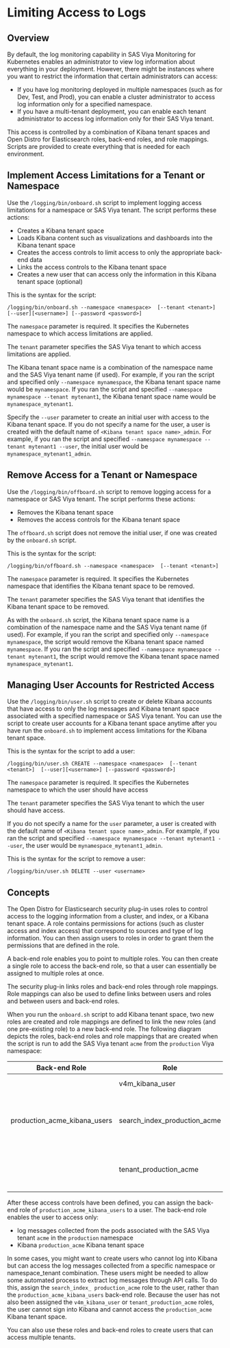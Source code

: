 # Limiting Access to Logs

## Overview 

By default, the log monitoring capability in SAS Viya Monitoring for 
Kubernetes enables an administrator to view log information about 
everything in your deployment. However, there might be instances where 
you want to restrict the information that certain administrators can access:

- If you have log monitoring deployed in multiple namespaces (such as for Dev, Test, and Prod), you can enable a cluster administrator to access log 
information only for a specified namespace.
- If you have a multi-tenant deployment, you can enable each tenant 
administrator to access log information only for their SAS Viya tenant.

This access is controlled by a combination of Kibana tenant spaces and 
Open Distro for Elasticsearch roles, back-end roles, and role mappings. 
Scripts are provided to create everything that is needed for each 
environment.

## Implement Access Limitations for a Tenant or Namespace

Use the `/logging/bin/onboard.sh` script to implement logging access limitations for a namespace or SAS Viya tenant. The script performs these actions: 

- Creates a Kibana tenant space
- Loads Kibana content such as visualizations and dashboards into the Kibana 
tenant space
- Creates the access controls to limit access to only the appropriate 
back-end data
- Links the access controls to the Kibana tenant space
- Creates a new user that can access only the information in this 
Kibana tenant space (optional)

This is the syntax for the script:

```
/logging/bin/onboard.sh --namespace <namespace>  [--tenant <tenant>] [--user][<username>] [--password <password>]
```
The `namespace` parameter is required. It specifies the Kubernetes namespace to which access limitations are applied.

The `tenant` parameter specifies the SAS Viya tenant to which access limitations are applied.

The Kibana tenant space name is a combination of the namespace name and the 
SAS Viya tenant name (if used). For example, if you ran the script and specified only `--namespace mynamespace`, the Kibana tenant space name would be `mynamespace`. If you ran the script and specified `--namespace mynamespace --tenant mytenant1`, the Kibana tenant space name would be `mynamespace_mytenant1`. 

Specify the `--user` parameter to create an initial user with access to the 
Kibana tenant space. If you do not specify a name for the user, a user is 
created with the default name of `<Kibana tenant space name>_admin`. 
For example, if you ran the script and specified `--namespace mynamespace --tenant mytenant1 --user`, the initial user would 
be `mynamespace_mytenant1_admin`.

## Remove Access for a Tenant or Namespace

Use the `/logging/bin/offboard.sh` script to remove logging access for a namespace or SAS Viya tenant. The script performs these actions: 

- Removes the Kibana tenant space
- Removes the access controls for the Kibana tenant space

The `offboard.sh` script does not remove the initial user, if one was 
created by the `onboard.sh` script.

This is the syntax for the script:

```
/logging/bin/offboard.sh --namespace <namespace>  [--tenant <tenant>]
```
The `namespace` parameter is required. It specifies the Kubernetes namespace that identifies the Kibana tenant space to be removed.

The `tenant` parameter specifies the SAS Viya tenant that identifies the 
Kibana tenant space to be removed.

As with the `onboard.sh` script, the Kibana tenant space name is a 
combination of the namespace name and the SAS Viya tenant name (if used). For example, if you ran the script and specified only `--namespace mynamespace`, the script would remove the Kibana tenant space named `mynamespace`. If you ran the script and specified `--namespace mynamespace --tenant mytenant1`, the script would remove the Kibana tenant space named `mynamespace_mytenant1`. 

## Managing User Accounts for Restricted Access

Use the `/logging/bin/user.sh` script to create or delete Kibana accounts 
that have access to only the log messages and Kibana tenant space 
associated with a specified namespace or SAS Viya tenant. You can use 
the script to create user accounts for a Kibana tenant space anytime 
after you have run the `onboard.sh` to implement access limitations for 
the Kibana tenant space.

This is the syntax for the script to add a user:

```
/logging/bin/user.sh CREATE --namespace <namespace>  [--tenant <tenant>]  [--user][<username>] [--password <password>]
```
The `namespace` parameter is required. It specifies the Kubernetes namespace to which the user should have access

The `tenant` parameter specifies the SAS Viya tenant to which the user should have access.

If you do not specify a name for the `user` parameter, a user is 
created with the default name of `<Kibana tenant space name>_admin`. 
For example, if you ran the script and specified `--namespace mynamespace --tenant mytenant1 --user`, the user would 
be `mynamespace_mytenant1_admin`.

This is the syntax for the script to remove a user:

```
/logging/bin/user.sh DELETE --user <username>
```

## Concepts

The Open Distro for Elasticsearch security plug-in uses roles to 
control access to the logging information from 
a cluster, and index, or a Kibana tenant space. A role contains 
permissions for actions (such as cluster 
access and index access) that correspond to sources and type of log 
information. You can then assign users to roles in order to grant them 
the permissions that are defined in the role. 

A back-end role enables 
you to point to multiple roles. You can then create a single role to 
access the back-end role, so that a user can essentially be assigned 
to multiple roles at once.

The security plug-in links roles and back-end roles through role mappings.  Role mappings can also be used to define links between users and roles 
and between users and back-end roles.

When you run the `onboard.sh` script to add Kibana tenant space, two new roles are created and role mappings are defined to link the new roles (and one pre-existing role) to a new back-end role.  The following diagram depicts the roles, back-end roles and role mappings that are created when the script is run to add the SAS Viya tenant `acme` from the `production` Viya namespace:

| Back-end Role | Role | Purpose |
| --- | --- | --- |
|     | v4m_kibana_user | allows access to Kibana |
| production_acme_kibana_users | search_index_production_acme | Allows access to log messages from the `production` namespace and `acme` tenant |
|     | tenant_production_acme | Allows access to Kibana tenant space for `production_acme` |

After these access controls have been defined, you can assign the back-end role of `production_acme_kibana_users` to a user. The back-end role 
enables the user to access only:
-  log messages collected from the pods associated with the SAS Viya tenant `acme` in the `production` namespace
- Kibana `production_acme` Kibana tenant space  

In some cases, you might want to create users who cannot log into Kibana but can access the log messages collected from a specific namespace or namespace_tenant combination. These users might be needed to allow some automated process to extract log messages through API calls. To do this, assign the `search_index_ production_acme` role to the user, rather than the `production_acme_kibana_users` back-end role. Because the user has not 
also been assigned the `v4m_kibana_user` or `tenant_production_acme` 
roles, the user cannot sign into Kibana and cannot access the 
`production_acme` Kibana tenant space. 

You can also use these roles and back-end roles to create users that can access multiple tenants.  


